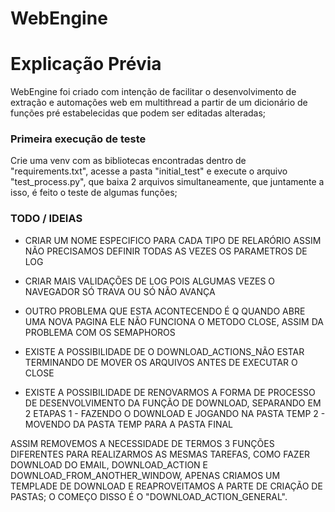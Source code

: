 # WebEngine

# Explicação Prévia
WebEngine foi criado com intenção de facilitar o desenvolvimento de extração e automações web em multithread a partir de um dicionário de funções pré estabelecidas que podem ser editadas alteradas;

### Primeira execução de teste
Crie uma venv com as bibliotecas encontradas dentro de "requirements.txt", acesse a pasta "initial_test" e execute o arquivo "test_process.py", que baixa 2 arquivos simultaneamente, que juntamente a isso, é feito o teste de algumas funções;

### TODO / IDEIAS
  - CRIAR UM NOME ESPECIFICO PARA CADA TIPO DE RELARÓRIO ASSIM NÃO PRECISAMOS DEFINIR TODAS AS VEZES OS PARAMETROS DE 
  LOG
  
  - CRIAR MAIS VALIDAÇÕES DE LOG POIS ALGUMAS VEZES O NAVEGADOR SÓ TRAVA OU SÓ NÃO AVANÇA
  
  - OUTRO PROBLEMA QUE ESTA ACONTECENDO É Q QUANDO ABRE UMA NOVA PAGINA ELE NÃO FUNCIONA O METODO CLOSE, ASSIM DA
  PROBLEMA COM OS SEMAPHOROS
  
  - EXISTE A POSSIBILIDADE DE O DOWNLOAD_ACTIONS_NÃO ESTAR TERMINANDO DE MOVER OS ARQUIVOS ANTES DE EXECUTAR O CLOSE
  
  - EXISTE A POSSIBILIDADE DE RENOVARMOS A FORMA DE PROCESSO DE DESENVOLVIMENTO DA FUNÇÃO DE DOWNLOAD, SEPARANDO EM 2 ETAPAS
      1 - FAZENDO O DOWNLOAD E JOGANDO NA PASTA TEMP
      2 - MOVENDO DA PASTA TEMP PARA A PASTA FINAL
  
  ASSIM REMOVEMOS A NECESSIDADE DE TERMOS 3 FUNÇÕES DIFERENTES PARA REALIZARMOS AS MESMAS TAREFAS, COMO FAZER DOWNLOAD DO EMAIL,
  DOWNLOAD_ACTION E DOWNLOAD_FROM_ANOTHER_WINDOW, APENAS CRIAMOS UM TEMPLADE DE DOWNLOAD E REAPROVEITAMOS A PARTE DE CRIAÇÃO 
  DE PASTAS; O COMEÇO DISSO É O "DOWNLOAD_ACTION_GENERAL".
